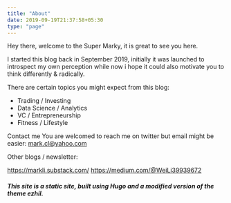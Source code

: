 ```yaml
---
title: "About"
date: 2019-09-19T21:37:58+05:30
type: "page"
---
```


Hey there, welcome to the Super Marky, it is great to see you here.

I started this blog back in September 2019, initially it was launched to introspect my own perception while now i hope it could also motivate you to think differently & radically.

There are certain topics you might expect from this blog:

  * Trading / Investing
  * Data Science / Analytics
  * VC / Entrepreneurship
  * Fitness / Lifestyle 



Contact me
You are welcomed to reach me on twitter but email might be easier: mark.cl@yahoo.com


Other blogs / newsletter:

https://markli.substack.com/ 
https://medium.com/@WeiLi39939672







##### This site is a static site, built using Hugo and a modified version of the theme ezhil. #####